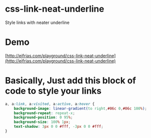 # css-link-neat-underline
Style links with neater underline

# Demo
[http://ejfrias.com/playground/css-link-neat-underline](http://ejfrias.com/playground/css-link-neat-underline)

# Basically, Just add this block of code to style your links
```css
a, a:link, a:visited, a:active, a:hover {
	background-image: linear-gradient(to right,#06c 0,#06c 100%);
	background-repeat: repeat-x;
	background-position: 0 95%;
	background-size: 100% 1px;
	text-shadow: 3px 0 0 #fff, -3px 0 0 #fff;
}
```
